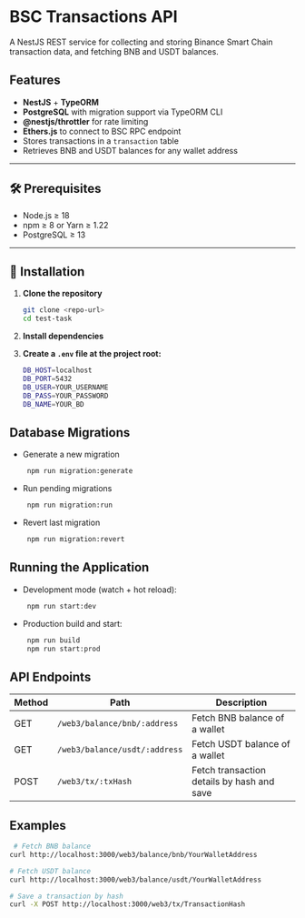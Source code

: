 # BSC Transactions API

A NestJS REST service for collecting and storing Binance Smart Chain transaction data, and fetching BNB and USDT balances.

## Features

- **NestJS** + **TypeORM**  
- **PostgreSQL** with migration support via TypeORM CLI  
- **@nestjs/throttler** for rate limiting  
- **Ethers.js** to connect to BSC RPC endpoint  
- Stores transactions in a `transaction` table  
- Retrieves BNB and USDT balances for any wallet address  

---

## 🛠️ Prerequisites

- Node.js ≥ 18  
- npm ≥ 8 or Yarn ≥ 1.22  
- PostgreSQL ≥ 13 

---

## 🚀 Installation

1. **Clone the repository**  
   ```bash
   git clone <repo-url>
   cd test-task
2. **Install dependencies**

3. **Create a `.env` file at the project root:**  
   ```bash
   DB_HOST=localhost
   DB_PORT=5432
   DB_USER=YOUR_USERNAME
   DB_PASS=YOUR_PASSWORD
   DB_NAME=YOUR_BD
## Database Migrations
- Generate a new migration 
  ```bash
   npm run migration:generate
- Run pending migrations
  ```bash
   npm run migration:run
- Revert last migration 
  ```bash
   npm run migration:revert
## Running the Application
- Development mode (watch + hot reload): 
  ```bash
   npm run start:dev
- Production build and start:
  ```bash
   npm run build
   npm run start:prod
## API Endpoints
| Method   | Path   | Description   |
| ---------- | -------- | -------- |
| GET | `/web3/balance/bnb/:address` | Fetch BNB balance of a wallet |
| GET | `/web3/balance/usdt/:address` | Fetch USDT balance of a wallet |
| POST | `/web3/tx/:txHash` | Fetch transaction details by hash and save |

## Examples
  ```bash
   # Fetch BNB balance
curl http://localhost:3000/web3/balance/bnb/YourWalletAddress

# Fetch USDT balance
curl http://localhost:3000/web3/balance/usdt/YourWalletAddress

# Save a transaction by hash
curl -X POST http://localhost:3000/web3/tx/TransactionHash
